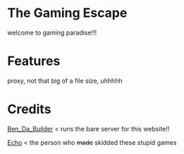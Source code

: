 # The Gaming Escape
welcome to gaming paradise!!!

# Features
proxy, not that big of a file size, uhhhhh

# Credits
[Ben_Da_Builder](https://benrogo.net) < runs the bare server for this website!!

[Echo](https://3kh0.net) < the person who ~~made~~ skidded these stupid games
